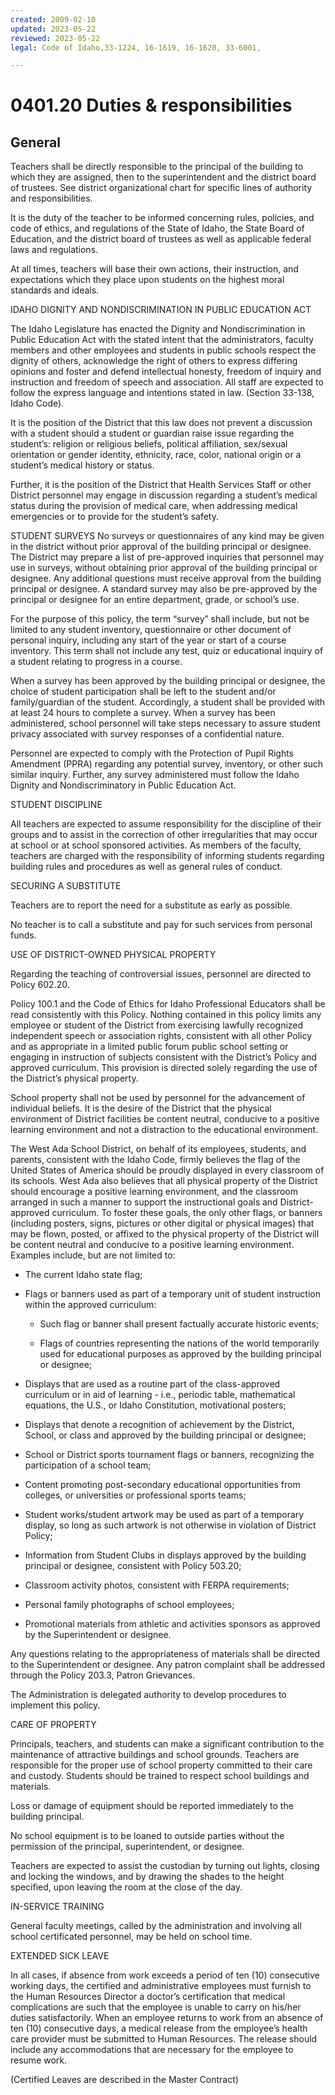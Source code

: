 ```yaml
---
created: 2009-02-10
updated: 2023-05-22
reviewed: 2023-05-22
legal: Code of Idaho,33-1224, 16-1619, 16-1620, 33-6001,

---
```


# 0401.20 Duties & responsibilities

## General
Teachers shall be directly responsible to the principal of the building to which they are assigned, then to the superintendent and the district board of trustees. See district organizational chart for specific lines of authority and responsibilities.

It is the duty of the teacher to be informed concerning rules, policies, and code of ethics, and regulations of the State of Idaho, the State Board of Education, and the district board of trustees as well as applicable federal laws and regulations.

At all times, teachers will base their own actions, their instruction, and expectations which they place upon students on the highest moral standards and ideals.

IDAHO DIGNITY AND NONDISCRIMINATION IN PUBLIC EDUCATION ACT

The Idaho Legislature has enacted the Dignity and Nondiscrimination in Public Education Act with the stated intent that the administrators, faculty members and other employees and students in public schools respect the dignity of others, acknowledge the right of others to express differing opinions and foster and defend intellectual honesty, freedom of inquiry and instruction and freedom of speech and association. All staff are expected to follow the express language and intentions stated in law. (Section 33-138, Idaho Code).

It is the position of the District that this law does not prevent a discussion with a student should a student or guardian raise issue regarding the student’s: religion or religious beliefs, political affiliation, sex/sexual orientation or gender identity, ethnicity, race, color, national origin or a student’s medical history or status.

Further, it is the position of the District that Health Services Staff or other District personnel may engage in discussion regarding a student’s medical status during the provision of medical care, when addressing medical emergencies or to provide for the student’s safety.

STUDENT SURVEYS No surveys or questionnaires of any kind may be given in the district without prior approval of the building principal or designee. The District may prepare a list of pre-approved inquiries that personnel may use in surveys, without obtaining prior approval of the building principal or designee. Any additional questions must receive approval from the building principal or designee. A standard survey may also be pre-approved by the principal or designee for an entire department, grade, or school’s use.

For the purpose of this policy, the term “survey” shall include, but not be limited to any student inventory, questionnaire or other document of personal inquiry, including any start of the year or start of a course inventory. This term shall not include any test, quiz or educational inquiry of a student relating to progress in a course.

When a survey has been approved by the building principal or designee, the choice of student participation shall be left to the student and/or family/guardian of the student. Accordingly, a student shall be provided with at least 24 hours to complete a survey. When a survey has been administered, school personnel will take steps necessary to assure student privacy associated with survey responses of a confidential nature.

Personnel are expected to comply with the Protection of Pupil Rights Amendment (PPRA) regarding any potential survey, inventory, or other such similar inquiry. Further, any survey administered must follow the Idaho Dignity and Nondiscriminatory in Public Education Act.

STUDENT DISCIPLINE

All teachers are expected to assume responsibility for the discipline of their groups and to assist in the correction of other irregularities that may occur at school or at school sponsored activities. As members of the faculty, teachers are charged with the responsibility of informing students regarding building rules and procedures as well as general rules of conduct.

SECURING A SUBSTITUTE

Teachers are to report the need for a substitute as early as possible.

No teacher is to call a substitute and pay for such services from personal funds.

USE OF DISTRICT-OWNED PHYSICAL PROPERTY

Regarding the teaching of controversial issues, personnel are directed to Policy 602.20.

Policy 100.1 and the Code of Ethics for Idaho Professional Educators shall be read consistently with this Policy. Nothing contained in this policy limits any employee or student of the District from exercising lawfully recognized independent speech or association rights, consistent with all other Policy and as appropriate in a limited public forum public school setting or engaging in instruction of subjects consistent with the District’s Policy and approved curriculum. This provision is directed solely regarding the use of the District’s physical property.

School property shall not be used by personnel for the advancement of individual beliefs. It is the desire of the District that the physical environment of District facilities be content neutral, conducive to a positive learning environment and not a distraction to the educational environment.

The West Ada School District, on behalf of its employees, students, and parents, consistent with the Idaho Code, firmly believes the flag of the United States of America should be proudly displayed in every classroom of its schools. West Ada also believes that all physical property of the District should encourage a positive learning environment, and the classroom arranged in such a manner to support the instructional goals and District-approved curriculum. To foster these goals, the only other flags, or banners (including posters, signs, pictures or other digital or physical images) that may be flown, posted, or affixed to the physical property of the District will be content neutral and conducive to a positive learning environment. Examples include, but are not limited to:



- The current Idaho state flag;

- Flags or banners used as part of a temporary unit of student instruction within the approved curriculum:


    - Such flag or banner shall present factually accurate historic events;

    - Flags of countries representing the nations of the world temporarily used for educational purposes     as approved by the building principal or designee;



- Displays that are used as a routine part of the class-approved curriculum or in aid of learning - i.e., periodic table, mathematical equations, the U.S., or Idaho Constitution, motivational posters;

- Displays that denote a recognition of achievement by the District, School, or class and approved by the building principal or designee;

- School or District sports tournament flags or banners, recognizing the participation of a school team;

- Content promoting post-secondary educational opportunities from colleges, or universities or professional sports teams;

- Student works/student artwork may be used as part of a temporary display, so long as such artwork is not otherwise in violation of District Policy;

- Information from Student Clubs in displays approved by the building principal or designee, consistent with Policy 503.20;

- Classroom activity photos, consistent with FERPA requirements;

- Personal family photographs of school employees;

- Promotional materials from athletic and activities sponsors as approved by the Superintendent or designee.

Any questions relating to the appropriateness of materials shall be directed to the Superintendent or designee. Any patron complaint shall be addressed through the Policy 203.3, Patron Grievances.

The Administration is delegated authority to develop procedures to implement this policy.

CARE OF PROPERTY

Principals, teachers, and students can make a significant contribution to the maintenance of attractive buildings and school grounds. Teachers are responsible for the proper use of school property committed to their care and custody. Students should be trained to respect school buildings and materials.

Loss or damage of equipment should be reported immediately to the building principal.


No school equipment is to be loaned to outside parties without the permission of the principal, superintendent, or designee.

Teachers are expected to assist the custodian by turning out lights, closing and locking the windows, and by drawing the shades to the height specified, upon leaving the room at the close of the day.

IN-SERVICE TRAINING

General faculty meetings, called by the administration and involving all school certificated personnel, may be held on school time.

EXTENDED SICK LEAVE

In all cases, if absence from work exceeds a period of ten (10) consecutive working days, the certified and administrative employees must furnish to the Human Resources Director a doctor’s certification that medical complications are such that the employee is unable to carry on his/her duties satisfactorily. When an employee returns to work from an absence of ten (10) consecutive days, a medical release from the employee’s health care provider must be submitted to Human Resources. The release should include any accommodations that are necessary for the employee to resume work.

(Certified Leaves are described in the Master Contract)


